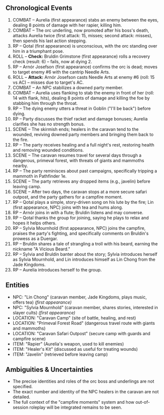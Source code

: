 ## Chronological Events

1. COMBAT – Aurelia (first appearance) stabs an enemy between the eyes, dealing 8 points of damage with her rapier, killing him.
2. COMBAT – The orc underling, now promoted after his boss's death, attacks Aurelia twice (first attack: 15, misses; second attack: misses), then spends his last action stepping.
3. RP – Qotal (first appearance) is unconscious, with the orc standing over him in a triumphant pose.
4. ROLL – **Check:** Bruldin Grimstone (first appearance) rolls a recovery check (result: 6) – fails, now at dying 2.
5. RP – Arnór Josefson (first appearance) confirms the orc is dead; moves to target enemy #6 with the cantrip Needle Arts.
6. ROLL – **Attack:** Arnór Josefson casts Needle Arts at enemy #6 (roll: 15 vs AC) – misses due to target's AC.
7. COMBAT – An NPC stabilizes a downed party member.
8. COMBAT – Aurelia uses flanking to stab the enemy in front of her (roll: 14 with flank, hits), dealing 8 points of damage and killing the foe by stabbing him through the throat.
9. RP – The dying enemy utters a threat in Goblin ("I'll be back") before dying.
10. RP – Party discusses the thief racket and damage bonuses; Aurelia clarifies she has no strength bonus.
11. SCENE – The skirmish ends; healers in the caravan tend to the wounded, reviving downed party members and bringing them back to the fire.
12. RP – The party receives healing and a full night's rest, restoring health and removing wounded conditions.
13. SCENE – The caravan resumes travel for several days through a dangerous, primeval forest, with threats of giants and mammoths nearby.
14. RP – The party reminisces about past campaigns, specifically tripping a mammoth in Pathfinder 1e.
15. SCENE – The party retrieves any dropped items (e.g., javelin) before leaving camp.
16. SCENE – After two days, the caravan stops at a more secure safari outpost, and the party gathers for a campfire moment.
17. RP – Qotal plays a simple, story-driven song on his lute by the fire; Lin (first appearance, NPC) joins with tea and hums along.
18. RP – Arnór joins in with a flute; Bruldin listens and may converse.
19. RP – Qotal thanks the group for joining, saying he plays to relax and hopes it helps others.
20. RP – Sylvia Mournhold (first appearance, NPC) joins the campfire, praises the party's fighting, and specifically comments on Bruldin's prowess as a Duergar.
21. RP – Bruldin shares a tale of strangling a troll with his beard, earning the nickname "A Vicious Beard."
22. RP – Sylvia and Bruldin banter about the story; Sylvia introduces herself as Sylvia Mournhold, and Lin introduces himself as Lin Chong from the Jade Kingdoms.
23. RP – Aurelia introduces herself to the group.

## Entities

- NPC: "Lin Chong" (caravan member, Jade Kingdoms, plays music, offers tea) *(first appearance)*
- NPC: "Sylvia Mournhold" (caravan member, shares stories, interested in slayer cults) *(first appearance)*
- LOCATION: "Caravan Camp" (site of battle, healing, and rest)
- LOCATION: "Primeval Forest Road" (dangerous travel route with giants and mammoths)
- LOCATION: "Caravan Safari Outpost" (secure camp with guards and campfire scene)
- ITEM: "Rapier" (Aurelia's weapon, used to kill enemies)
- ITEM: "Healer's Kit" (discussed as useful for treating wounds)
- ITEM: "Javelin" (retrieved before leaving camp)

## Ambiguities & Uncertainties

- The precise identities and roles of the orc boss and underlings are not specified.
- The exact number and identity of the NPC healers in the caravan are not detailed.
- The full context of the "campfire moments" system and how out-of-session roleplay will be integrated remains to be seen.
